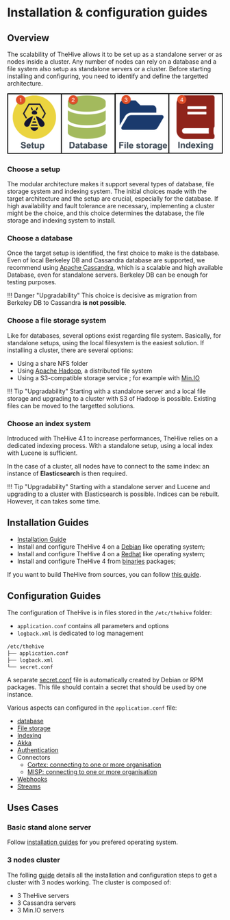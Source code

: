 # Installation & configuration guides


## Overview

The scalability of TheHive allows it to be set up as a standalone server or as nodes inside a cluster. Any number of nodes can rely on a database and a file system also setup as standalone servers or a cluster. Before starting installing and configuring, you need to identify and define the targetted architecture.

![](images/installation_configuration.png)

### Choose a setup

The modular architecture makes it support several types of database, file storage system and indexing system. The initial choices made with the target architecture and the setup are crucial, especially for the database. 
If high availability and fault tolerance are necessary, implementing a cluster might be the choice, and this choice determines the database, the file storage and indexing system to install.  


### Choose a database 

Once the target setup is identified, the first choice to make is the database. Even of local Berkeley DB and Cassandra database are supported, we recommend using [Apache Cassandra](https://cassandra.apache.org/), which is a scalable and high available Database, even for standalone servers. Berkeley DB can be enough for testing purposes.

!!! Danger "Upgradability"
    This choice is decisive as migration from Berkeley DB to Cassandra **is not possible**.
     

### Choose a file storage system

Like for databases, several options exist regarding file system. 
Basically, for standalone setups, using the local filesystem is the easiest solution. If installing a cluster, there are several options:

- Using a share NFS folder
- Using [Apache Hadoop](https://hadoop.apache.org/), a distributed file system
- Using a S3-compatible storage service ; for example with [Min.IO](https://min.io/)

!!! Tip "Upgradability"
    Starting with a standalone server and a local file storage and upgrading to a cluster with S3 of Hadoop is possible. Existing files can be moved to the targetted solutions.

### Choose an index system 

Introduced with TheHive 4.1 to increase performances, TheHive relies on a dedicated indexing process. With a standalone setup, using a local index with Lucene is sufficient.

In the case of a cluster, all nodes have to connect to the same index: an instance of **Elasticsearch** is then required.   

!!! Tip "Upgradability"
    Starting with a standalone server and Lucene and upgrading to a cluster with Elasticsearch is possible. Indices can be rebuilt. However, it can takes some time.

## Installation Guides

- [Installation Guide](Installation/installation_guide.md)
- Install and configure TheHive 4 on a [Debian](Installation/Install_deb.md) like operating system;
- Install and configure TheHive 4 on a [Redhat](Installation/Install_rpm.md) like operating system;
- Install and configure TheHive 4 from [binaries](Installation/Install_binaries.md) packages;



If you want to build TheHive from sources, you can follow [this guide](Installation/Build_sources.md).


## Configuration Guides

The configuration of TheHive is in files stored in the `/etc/thehive` folder:
    
  - `application.conf` contains all parameters and options
  - `logback.xml` is dedicated to log management

```
/etc/thehive
├── application.conf
├── logback.xml
└── secret.conf
```

A separate [secret.conf](Configuration/secret.md) file is automatically created by Debian or RPM packages. This file should contain a secret that should be used by one instance.

Various aspects can configured in the `application.conf` file:


- [database](./Configuration/database.md)
- [File storage](./Configuration/file_storage.md)
- [Indexing](./Configuration/indexes.md)
- [Akka](./Configuration/akka.md)
- [Authentication](./Configuration/authentication.md)
- Connectors
    - [Cortex: connecting to one or more organisation](./Configuration/Connectors/cortex.md)
    - [MISP: connecting to one or more organisation](./Configuration/Connectors/MISP.md)
- [Webhooks](./Configuration/Webhooks.md)
- [Streams](./Configuration/stream.md)


## Uses Cases

### Basic stand alone server

Follow [installation guides](#installation-guides) for you prefered operating system.

### 3 nodes cluster

The folling [guide](Architecture/3_nodes_cluster.md) details all the installation and configuration steps to get a cluster with 3 nodes working. The cluster is composed of:  
  
  - 3 TheHive servers  
  - 3 Cassandra servers 
  - 3 Min.IO servers

